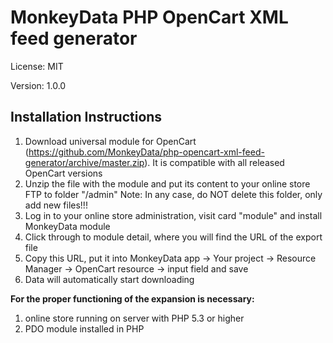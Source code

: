 # MonkeyData PHP OpenCart XML feed generator

License: MIT

Version: 1.0.0

## Installation Instructions
1. Download universal module for OpenCart (https://github.com/MonkeyData/php-opencart-xml-feed-generator/archive/master.zip). It is compatible with all released OpenCart versions
2. Unzip the file with the module and put its content to your online store FTP to folder "/admin"
Note: In any case, do NOT delete this folder, only add new files!!!
3. Log in to your online store administration, visit card "module" and install MonkeyData module
4. Click through to module detail, where you will find the URL of the export file
5. Copy this URL, put it into MonkeyData app -> Your project -> Resource Manager -> OpenCart resource -> input field and save
6. Data will automatically start downloading


**For the proper functioning of the expansion is necessary:**

1. online store running on server with PHP 5.3 or higher
2. PDO module installed in PHP

